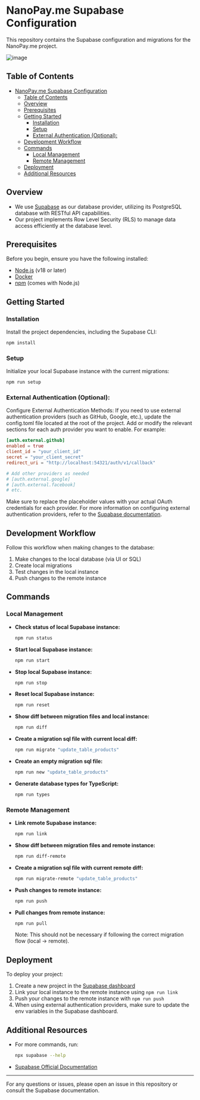 # NanoPay.me Supabase Configuration

This repository contains the Supabase configuration and migrations for the NanoPay.me project.

![image](https://github.com/user-attachments/assets/9533527c-e578-4322-b918-db32bb675be3)


## Table of Contents

- [NanoPay.me Supabase Configuration](#nanopayme-supabase-configuration)
  - [Table of Contents](#table-of-contents)
  - [Overview](#overview)
  - [Prerequisites](#prerequisites)
  - [Getting Started](#getting-started)
    - [Installation](#installation)
    - [Setup](#setup)
    - [External Authentication (Optional):](#external-authentication-optional)
  - [Development Workflow](#development-workflow)
  - [Commands](#commands)
    - [Local Management](#local-management)
    - [Remote Management](#remote-management)
  - [Deployment](#deployment)
  - [Additional Resources](#additional-resources)

## Overview

- We use [Supabase](https://supabase.io/) as our database provider, utilizing its PostgreSQL database with RESTful API capabilities.
- Our project implements Row Level Security (RLS) to manage data access efficiently at the database level.

## Prerequisites

Before you begin, ensure you have the following installed:

- [Node.js](https://nodejs.org/en/) (v18 or later)
- [Docker](https://www.docker.com/)
- [npm](https://www.npmjs.com/) (comes with Node.js)

## Getting Started

### Installation

Install the project dependencies, including the Supabase CLI:

```bash
npm install
```

### Setup

Initialize your local Supabase instance with the current migrations:

```bash
npm run setup
```

### External Authentication (Optional):

Configure External Authentication Methods:
If you need to use external authentication providers (such as GitHub, Google, etc.), update the config.toml file located at the root of the project. Add or modify the relevant sections for each auth provider you want to enable. For example:

```toml
[auth.external.github]
enabled = true
client_id = "your_client_id"
secret = "your_client_secret"
redirect_uri = "http://localhost:54321/auth/v1/callback"

# Add other providers as needed
# [auth.external.google]
# [auth.external.facebook]
# etc.
```

Make sure to replace the placeholder values with your actual OAuth credentials for each provider. For more information on configuring external authentication providers, refer to the [Supabase documentation](https://supabase.com/docs/guides/auth/auth-github).

## Development Workflow

Follow this workflow when making changes to the database:

1. Make changes to the local database (via UI or SQL)
2. Create local migrations
3. Test changes in the local instance
4. Push changes to the remote instance

## Commands

### Local Management

- **Check status of local Supabase instance:**

  ```bash
  npm run status
  ```

- **Start local Supabase instance:**

  ```bash
  npm run start
  ```

- **Stop local Supabase instance:**

  ```bash
  npm run stop
  ```

- **Reset local Supabase instance:**

  ```bash
  npm run reset
  ```

- **Show diff between migration files and local instance:**

  ```bash
  npm run diff
  ```

- **Create a migration sql file with current local diff:**

  ```bash
  npm run migrate "update_table_products"
  ```

- **Create an empty migration sql file:**

  ```bash
  npm run new "update_table_products"
  ```

- **Generate database types for TypeScript:**
  ```bash
  npm run types
  ```

### Remote Management

- **Link remote Supabase instance:**

  ```bash
  npm run link
  ```

- **Show diff between migration files and remote instance:**

  ```bash
  npm run diff-remote
  ```

- **Create a migration sql file with current remote diff:**

  ```bash
  npm run migrate-remote "update_table_products"
  ```

- **Push changes to remote instance:**

  ```bash
  npm run push
  ```

- **Pull changes from remote instance:**
  ```bash
  npm run pull
  ```
  Note: This should not be necessary if following the correct migration flow (local -> remote).

## Deployment

To deploy your project:

1. Create a new project in the [Supabase dashboard](https://app.supabase.io/)
2. Link your local instance to the remote instance using `npm run link`
3. Push your changes to the remote instance with `npm run push`
4. When using external authentication providers, make sure to update the env variables in the Supabase dashboard.

## Additional Resources

- For more commands, run:
  ```bash
  npx supabase --help
  ```

- [Supabase Official Documentation](https://supabase.io/docs/guides/database)

---

For any questions or issues, please open an issue in this repository or consult the Supabase documentation.
